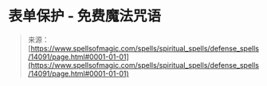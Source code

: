 <!--yml

category: 未分类

date: 2024-06-12 18:52:56

-->

# 表单保护 - 免费魔法咒语

> 来源：[https://www.spellsofmagic.com/spells/spiritual_spells/defense_spells/14091/page.html#0001-01-01](https://www.spellsofmagic.com/spells/spiritual_spells/defense_spells/14091/page.html#0001-01-01)
